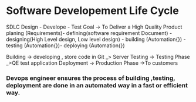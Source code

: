 # Software Developement Life Cycle
SDLC
Design - Develope - Test
Goal -> To Deliver a High Quality Product
planing (Requirements)- defining(software requirement Document) - designing(High Level design, Low level design) - building (Automation{}) - testing (Automation{})- deploying (Automation{})

Building -> developing , store code in Git _> Server
Testing -> Testing Phase _>QE test application
Deployment -> Production Phase ->To customers
### Devops engineer ensures the process of building ,testing, deployment are done in an automated way in a fast or efficient way.
